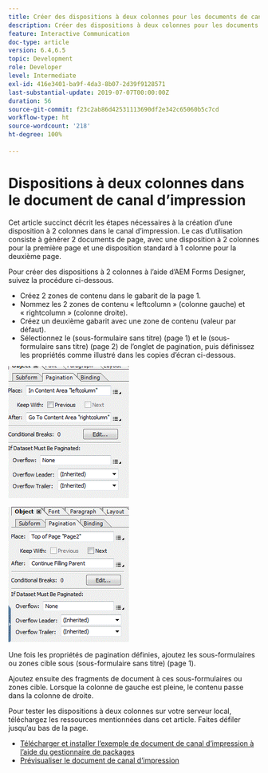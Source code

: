 ```yaml
---
title: Créer des dispositions à deux colonnes pour les documents de canal d’impression
description: Créer des dispositions à deux colonnes pour les documents de canal d’impression
feature: Interactive Communication
doc-type: article
version: 6.4,6.5
topic: Development
role: Developer
level: Intermediate
exl-id: 416e3401-ba9f-4da3-8b07-2d39f9128571
last-substantial-update: 2019-07-07T00:00:00Z
duration: 56
source-git-commit: f23c2ab86d42531113690df2e342c65060b5c7cd
workflow-type: ht
source-wordcount: '218'
ht-degree: 100%

---
```


# Dispositions à deux colonnes dans le document de canal d’impression

Cet article succinct décrit les étapes nécessaires à la création d’une disposition à 2 colonnes dans le canal d’impression. Le cas d’utilisation consiste à générer 2 documents de page, avec une disposition à 2 colonnes pour la première page et une disposition standard à 1 colonne pour la deuxième page.

Pour créer des dispositions à 2 colonnes à l’aide d’AEM Forms Designer, suivez la procédure ci-dessous.

* Créez 2 zones de contenu dans le gabarit de la page 1.
* Nommez les 2 zones de contenu « leftcolumn » (colonne gauche) et « rightcolumn » (colonne droite).
* Créez un deuxième gabarit avec une zone de contenu (valeur par défaut).
* Sélectionnez le (sous-formulaire sans titre) (page 1) et le (sous-formulaire sans titre) (page 2) de l’onglet de pagination, puis définissez les propriétés comme illustré dans les copies d’écran ci-dessous.

![page1](assets/untitledsubform_paginationproperties.gif)

![page2](assets/untitled_subformpage2.gif)

Une fois les propriétés de pagination définies, ajoutez les sous-formulaires ou zones cible sous (sous-formulaire sans titre) (page 1).

Ajoutez ensuite des fragments de document à ces sous-formulaires ou zones cible. Lorsque la colonne de gauche est pleine, le contenu passe dans la colonne de droite.

Pour tester les dispositions à deux colonnes sur votre serveur local, téléchargez les ressources mentionnées dans cet article. Faites défiler jusqu’au bas de la page.

* [Télécharger et installer l’exemple de document de canal d’impression à l’aide du gestionnaire de packages](assets/print-channel-with-two-column-layout.zip)
* [Prévisualiser le document de canal d’impression](http://localhost:4502/content/dam/formsanddocuments/2columnlayout/jcr:content?channel=print&amp;mode=preview&amp;dataRef=service%3A%2F%2FFnDTestData&amp;wcmmode=disabled)
